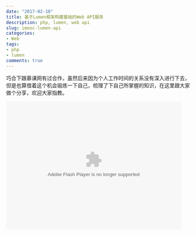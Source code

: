 ```yaml
---
date: "2017-02-10"
title: 基于Lumen框架构建基础的Web API服务
description: php, lumen, web api
slug: imooc-lumen-api
categories:
- Web
tags:
- php
- lumen
comments: true
---
```


巧合下跟慕课网有过合作，虽然后来因为个人工作时间的关系没有深入进行下去，但是也算借着这个机会锻炼一下自己，梳理了下自己所掌握的知识，在这里跟大家做个分享，欢迎大家指教。

<embed src="//player.video.iqiyi.com/525b2979bc32af62bcf87e061b2efabd/0/0/w_19rtzde32t.swf-albumId=7525586809-tvId=7525586809-isPurchase=0-cnId=undefined" allowFullScreen="true" quality="high" width="480" height="350" align="middle" allowScriptAccess="always" type="application/x-shockwave-flash">